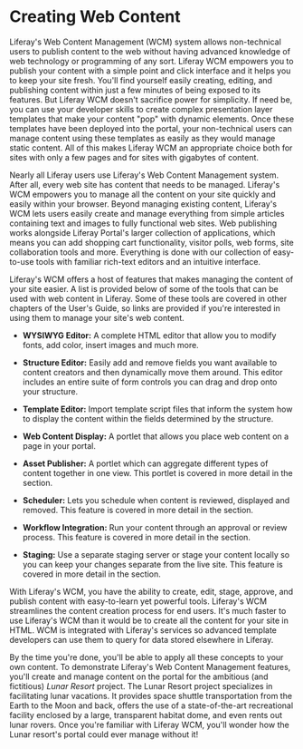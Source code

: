 # Creating Web Content

Liferay's Web Content Management (WCM) system allows non-technical users to publish
content to the web without having advanced knowledge of web technology or
programming of any sort. Liferay WCM empowers you to publish your content with a
simple point and click interface and it helps you to keep your site fresh.
You'll find yourself easily creating, editing, and publishing content within
just a few minutes of being exposed to its features. But Liferay WCM doesn't
sacrifice power for simplicity. If need be, you can use your developer skills to
create complex presentation layer templates that make your content "pop" with
dynamic elements. Once these templates have been deployed into the portal, your
non-technical users can manage content using these templates as easily as they
would manage static content. All of this makes Liferay WCM an appropriate choice
both for sites with only a few pages and for sites with gigabytes of content. 

Nearly all Liferay users use Liferay's Web Content Management system.
After all, every web site has content that needs to be managed. Liferay's
WCM empowers you to manage all the content on your site quickly and easily
within your browser. Beyond managing existing content, Liferay's WCM lets users
easily create and manage everything from simple articles containing text and
images to fully functional web sites. Web publishing works alongside Liferay
Portal's larger collection of applications, which means you can add shopping
cart functionality, visitor polls, web forms, site collaboration tools and more.
Everything is done with our collection of easy-to-use tools with familiar
rich-text editors and an intuitive interface. 

Liferay's WCM offers a host of features that makes managing the content of your
site easier. A list is provided below of some of the tools that can be used with
web content in Liferay. Some of these tools are covered in other chapters of the
User's Guide, so links are provided if you're interested in using them to manage
your site's web content.

- **WYSIWYG Editor:** A complete HTML editor that allow you to modify fonts, add
  color, insert images and much more.

- **Structure Editor:** Easily add and remove fields you want available to
  content creators and then dynamically move them around. This editor includes
  an entire suite of form controls you can drag and drop onto your structure.

- **Template Editor:** Import template script files that inform the system how
  to display the content within the fields determined by the structure.

- **Web Content Display:** A portlet that allows you place web content on a page
  in your portal.

- **Asset Publisher:** A portlet which can aggregate different types of content
  together in one view. This portlet is covered in more detail in the
  []() section.

- **Scheduler:** Lets you schedule when content is reviewed, displayed and
  removed. This feature is covered in more detail in the
  []() section.

- **Workflow Integration:** Run your content through an approval or review
  process. This feature is covered in more detail in the
  []() section.

- **Staging:** Use a separate staging server or stage your content locally so
  you can keep your changes separate from the live site. This feature is covered
  in more detail in the
  []() section.

<!-- TODO: Replace links above with 7.0 links, when available. -Cody -->

With Liferay's WCM, you have the ability to create, edit, stage, approve, and
publish content with easy-to-learn yet powerful tools. Liferay's WCM streamlines
the content creation process for end users. It's much faster to use Liferay's
WCM than it would be to create all the content for your site in HTML. WCM is
integrated with Liferay's services so advanced template developers can use them
to query for data stored elsewhere in Liferay.

By the time you're done, you'll be able to apply all these concepts to your own
content. To demonstrate Liferay's Web Content Management features, you'll create
and manage content on the portal for the ambitious (and fictitious) *Lunar
Resort* project. The Lunar Resort project specializes in facilitating lunar
vacations. It provides space shuttle transportation from the Earth to the Moon
and back, offers the use of a state-of-the-art recreational facility enclosed by
a large, transparent habitat dome, and even rents out lunar rovers. Once you're
familiar with Liferay WCM, you'll wonder how the Lunar resort's portal could
ever manage without it! 
